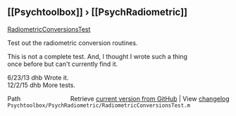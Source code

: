 ## [[Psychtoolbox]] &#8250; [[PsychRadiometric]]

[RadiometricConversionsTest](RadiometricConversionsTest)  
  
Test out the radiometric conversion routines.  
  
This is not a complete test.  And, I thought I wrote such a thing  
once before but can't currently find it.  
  
6/23/13  dhb  Wrote it.  
12/2/15  dhb  More tests.  




<div class="code_header" style="text-align:right;">
  <span style="float:left;">Path&nbsp;&nbsp;</span> <span class="counter">Retrieve <a href=
  "https://raw.github.com/Psychtoolbox-3/Psychtoolbox-3/beta/Psychtoolbox/PsychRadiometric/RadiometricConversionsTest.m">current version from GitHub</a> | View <a href=
  "https://github.com/Psychtoolbox-3/Psychtoolbox-3/commits/beta/Psychtoolbox/PsychRadiometric/RadiometricConversionsTest.m">changelog</a></span>
</div>
<div class="code">
  <code>Psychtoolbox/PsychRadiometric/RadiometricConversionsTest.m</code>
</div>

